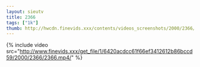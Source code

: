 ```yaml
--- 
layout: sieutv
title: 2366
tags: ["1k"]
thumb: http://hwcdn.finevids.xxx/contents/videos_screenshots/2000/2366/preview.mp4.jpg
---
```

{% include video src="http://www.finevids.xxx/get_file/1/6420acdcc61f66ef3412612b86bccd59/2000/2366/2366.mp4/" %} 

